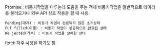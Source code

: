 Promise : 비동기작업을 다루는데 도움을 주는 객체 비동기작업은 일반적으로 데이터를 불러오거나
외부 API 상호 작용을 할 때 사용

    Pending(대기) : 비동기 작업이 완료되지 않은 초기상태
    Ful filled(이행) : 비동기 작업이 성공적으로 완료된 상태
    Re jected(거부) : 비동기 작업을 실패한 상태

fetch 자주 사용을 하기도 함
